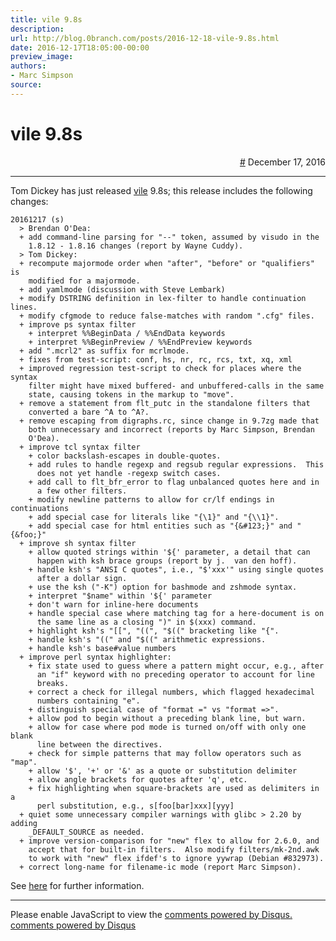 ```yaml
---
title: vile 9.8s
description:
url: http://blog.0branch.com/posts/2016-12-18-vile-9.8s.html
date: 2016-12-17T18:05:00-00:00
preview_image:
authors:
- Marc Simpson
source:
---
```


<div>
  <div class="span-22">
    <div class="span-12"><h1>vile 9.8s</h1></div>
    <div style="text-align: right" class="span-10 last">
      <a href="https://blog.0branch.com/index.html">#</a> December 17, 2016
    </div>
  </div>
  <hr>
  <div>
    <p>Tom Dickey has just released <a href="http://invisible-island.net/vile">vile</a> 9.8s; this release includes the following changes:</p>
<pre><code>20161217 (s)
  &gt; Brendan O'Dea:
  + add command-line parsing for "--" token, assumed by visudo in the
    1.8.12 - 1.8.16 changes (report by Wayne Cuddy).
  &gt; Tom Dickey:
  + recompute majormode order when "after", "before" or "qualifiers" is
    modified for a majormode.
  + add yamlmode (discussion with Steve Lembark)
  + modify DSTRING definition in lex-filter to handle continuation lines.
  + modify cfgmode to reduce false-matches with random ".cfg" files.
  + improve ps syntax filter
    + interpret %%BeginData / %%EndData keywords
    + interpret %%BeginPreview / %%EndPreview keywords
  + add ".mcrl2" as suffix for mcrlmode.
  + fixes from test-script: conf, hs, nr, rc, rcs, txt, xq, xml
  + improved regression test-script to check for places where the syntax
    filter might have mixed buffered- and unbuffered-calls in the same
    state, causing tokens in the markup to "move".
  + remove a statement from flt_putc in the standalone filters that
    converted a bare ^A to ^A?.
  + remove escaping from digraphs.rc, since change in 9.7zg made that
    both unnecessary and incorrect (reports by Marc Simpson, Brendan
    O'Dea).
  + improve tcl syntax filter
    + color backslash-escapes in double-quotes.
    + add rules to handle regexp and regsub regular expressions.  This
      does not yet handle -regexp switch cases.
    + add call to flt_bfr_error to flag unbalanced quotes here and in
      a few other filters.
    + modify newline patterns to allow for cr/lf endings in continuations
    + add special case for literals like "{\1}" and "{\\1}".
    + add special case for html entities such as "{&amp;#123;}" and "{&amp;foo;}"
  + improve sh syntax filter
    + allow quoted strings within '${' parameter, a detail that can
      happen with ksh brace groups (report by j.  van den hoff).
    + handle ksh's "ANSI C quotes", i.e., "$'xxx'" using single quotes
      after a dollar sign.
    + use the ksh ("-K") option for bashmode and zshmode syntax.
    + interpret "$name" within '${' parameter
    + don't warn for inline-here documents
    + handle special case where matching tag for a here-document is on
      the same line as a closing ")" in $(xxx) command.
    + highlight ksh's "[[", "((", "$((" bracketing like "{".
    + handle ksh's "((" and "$((" arithmetic expressions.
    + handle ksh's base#value numbers
  + improve perl syntax highlighter:
    + fix state used to guess where a pattern might occur, e.g., after
      an "if" keyword with no preceding operator to account for line
      breaks.
    + correct a check for illegal numbers, which flagged hexadecimal
      numbers containing "e".
    + distinguish special case of "format =" vs "format =&gt;".
    + allow pod to begin without a preceding blank line, but warn.
    + allow for case where pod mode is turned on/off with only one blank
      line between the directives.
    + check for simple patterns that may follow operators such as "map".
    + allow '$', '+' or '&amp;' as a quote or substitution delimiter
    + allow angle brackets for quotes after 'q', etc.
    + fix highlighting when square-brackets are used as delimiters in a
      perl substitution, e.g., s[foo[bar]xxx][yyy]
  + quiet some unnecessary compiler warnings with glibc &gt; 2.20 by adding
    _DEFAULT_SOURCE as needed.
  + improve version-comparison for "new" flex to allow for 2.6.0, and
    accept that for built-in filters.  Also modify filters/mk-2nd.awk
    to work with "new" flex ifdef's to ignore yywrap (Debian #832973).
  + correct long-name for filename-ic mode (report Marc Simpson).</code></pre>
<p>See <a href="http://invisible-island.net/vile/CHANGES.html#index-v9_8s">here</a> for further information.</p>
  </div>
</div>

<hr>

<div></div>

<noscript>Please enable JavaScript to view the <a href="http://disqus.com/?ref_noscript">comments powered by Disqus.</a></noscript>
<a href="http://disqus.com" class="dsq-brlink">comments powered by <span class="logo-disqus">Disqus</span></a>

